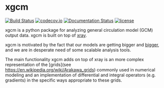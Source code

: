# xgcm

[![Build Status](https://travis-ci.org/xgcm/xgcm.svg?branch=master)](https://travis-ci.org/xgcm/xgcm)
[![codecov.io](https://codecov.io/github/xgcm/xgcm/coverage.svg?branch=master)](https://codecov.io/github/xgcm/xgcm?branch=master)
[![Documentation Status](http://readthedocs.org/projects/xgcm/badge/?version=latest)](http://xgcm.readthedocs.io/en/latest/?badge=latest)
[![license](https://img.shields.io/github/license/mashape/apistatus.svg)](https://github.com/xgcm/xgcm)

xgcm is a python package for analyzing general circulation model (GCM) output data.
xgcm is built on top of [xray](http://github.com/xray/xray).

xgcm is motivated by the fact that our models are getting bigger and
[bigger](http://maps.actualscience.net/MITgcm_llc_maps/llc_4320/),
and we are in desperate need of some scalable analysis tools.

The main functionality xgcm adds on top of xray is an more complex representation
of the [grids](see https://en.wikipedia.org/wiki/Arakawa_grids) commonly used in
numerical modeling and an implementation of differential and integral operators
(e.g. gradients) in the specific ways appropriate to these grids.
